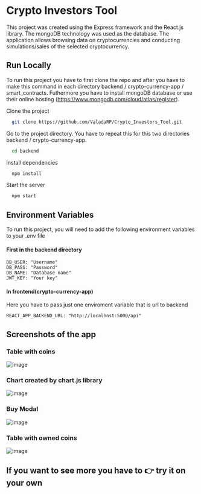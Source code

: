 
# Crypto Investors Tool
This project was created using the Express framework and the React.js library. The mongoDB technology was used as the database. The application allows browsing data on cryptocurrencies and conducting simulations/sales of the selected cryptocurrency.




## Run Locally

To run this project you have to first clone the repo and after you have to make this command in each directory backend / crypto-currency-app / smart_contracts. Futhermore you have to install mongoDB database or use their online hosting (https://www.mongodb.com/cloud/atlas/register).

Clone the project

```bash
  git clone https://github.com/ValadaRP/Crypto_Investors_Tool.git
```

Go to the project directory. You have to repeat this for this two directories backend / crypto-currency-app.

```bash
  cd backend
```

Install dependencies

```bash
  npm install
```

Start the server

```bash
  npm start
```


## Environment Variables

To run this project, you will need to add the following environment variables to your .env file

#### First in the backend directory

`DB_USER: "Username"`  
`DB_PASS: "Password"`  
`DB_NAME: "Database name"`  
`JWT_KEY: "Your key"`  

#### In frontend(crypto-currency-app)
Here you have to pass just one enviroment variable that is url to backend  

`REACT_APP_BACKEND_URL: "http://localhost:5000/api"`

## Screenshots of the app

### Table with coins
![image](https://user-images.githubusercontent.com/79703007/222826583-597b1edc-c5fd-49cf-85f1-bc4f399c679a.png)
### Chart created by chart.js library
![image](https://user-images.githubusercontent.com/79703007/222826720-b2a75881-83ef-4a9e-8c7e-257632be773c.png)
### Buy Modal
![image](https://user-images.githubusercontent.com/79703007/222827054-ffecedeb-ca6b-47ac-a019-e11232bd4f91.png)
### Table with owned coins
![image](https://user-images.githubusercontent.com/79703007/222827137-d1ac2a90-8bde-4c43-8147-b4b0808e3c35.png)

## If you want to see more you have to 👉 try it on your own

